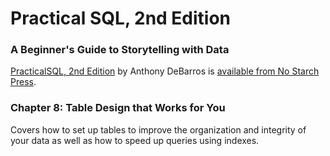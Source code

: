 # Practical SQL, 2nd Edition
### A Beginner's Guide to Storytelling with Data

[PracticalSQL, 2nd Edition](https://nostarch.com/practical-sql-2nd-edition/) by Anthony DeBarros is [available from No Starch Press](https://nostarch.com/practical-sql-2nd-edition/).

### Chapter 8: Table Design that Works for You

Covers how to set up tables to improve the organization and integrity of your data as well as how to speed up queries using indexes.




